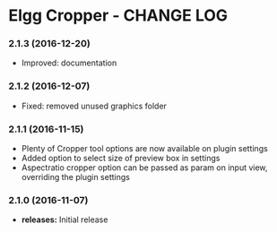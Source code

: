 Elgg Cropper - CHANGE LOG
========================

### 2.1.3 (2016-12-20)
* Improved: documentation

### 2.1.2 (2016-12-07)
* Fixed: removed unused graphics folder

### 2.1.1 (2016-11-15)
* Plenty of Cropper tool options are now available on plugin settings
* Added option to select size of preview box in settings
* Aspectratio cropper option can be passed as param on input view, overriding the plugin settings

### 2.1.0 (2016-11-07)
* **releases:** Initial release



